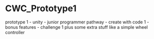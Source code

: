 # CWC_Prototype1
prototype 1 - unity - junior programmer pathway - create with code 1 - bonus features - challenge 1
plus some extra stuff like a simple wheel controller
